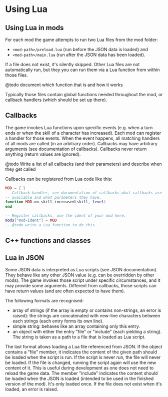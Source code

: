 # Using Lua

## Using Lua in mods

For each mod the game attempts to run two Lua files from the mod folder:

- `<mod-path>/preload.lua` (run before the JSON data is loaded) and
- `<mod-path>/main.lua` (run after the JSON data has been loaded).

If a file does not exist, it's silently skipped. Other Lua files are not automatically run, but they you can run them via a Lua function from within those files.

@todo document which function that is and how it works

Typically those files contain global functions needed throughout the mod, or callback handlers (which should be set up there).

## Callbacks

The game invokes Lua functions upon specific events (e.g. when a turn ends or when the skill of a character has increased). Each mod can register a handler for those events. When the event happens, all matching handlers of all mods are called (in an arbitrary order). Callbacks may have arbitrary arguments (see documentation of callbacks). Callbacks never return anything (return values are ignored).

@todo Write a list of all callbacks (and their parameters) and describe when they get called

Callbacks can be registered from Lua code like this:
```Lua
MOD = { }
-- Callback handler, see documentation of callbacks what callbacks are
-- available and what parameters they have.
function MOD.on_skill_increased(skill, level)
end

-- Register callbacks, use the ident of your mod here.
mods["mod-ident"] = MOD
-- @todo write a Lua function to do this
```

## C++ functions and classes


## Lua in JSON

Some JSON data is interpreted as Lua scripts (see JSON documentation). They behave like any other JSON value (e.g. can be overridden by other mods). The game invokes those script under specific circumstances, and it may provide some arguments. Different from callbacks, those scripts can have return values (and are often expected to have them).

The following formats are recognised:
- array of strings (if the array is empty or contains non-strings, an error is raised): the strings are concatenated with new-line characters between each strings (each entry forms its own line).
- simple string: behaves like an array containing only this entry.
- an object with either the entry "file" or "include" (each yielding a string). The string is taken as a path to a file that is loaded as Lua script.

The last format allows loading a Lua file referenced from JSON. If the object contains a "file" member, it indicates the content of the given path should be loaded when the script is run. If the script is never run, the file will never be loaded. If the file is changed, running the script again will use the new content of it. This is useful during development as one does not need to reload the game data. The member "include" indicates the content should be loaded when the JSON is loaded (intended to be used in the finished version of the mod). It's only loaded once. If the file does not exist when it's loaded, an error is raised. 
